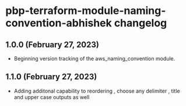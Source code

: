 # pbp-terraform-module-naming-convention-abhishek changelog

## 1.0.0 (February 27, 2023)

- Beginning version tracking of the aws_naming_convention module.

## 1.1.0 (February 27, 2023)

- Adding additonal capability to reordering , choose any delimiter , title and upper case outputs as well
